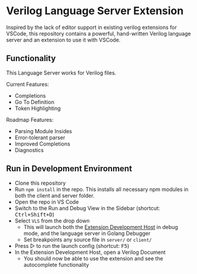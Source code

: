 # Verilog Language Server Extension

Inspired by the lack of editor support in existing verilog extensions for VSCode, this repository contains a powerful, hand-written Verilog language server and an extension to use it with VSCode.

## Functionality

This Language Server works for Verilog files.

Current Features:

- Completions
- Go To Definition
- Token Highlighting

Roadmap Features:

- Parsing Module Insides
- Error-tolerant parser
- Improved Completions
- Diagnostics

## Run in Development Environment

- Clone this repository
- Run `npm install` in the repo. This installs all necessary npm modules in both the client and server folder.
- Open the repo in VS Code
- Switch to the Run and Debug View in the Sidebar (shortcut: <kbd>Ctrl+Shift+D</kbd>)
- Select `VLS` from the drop down
  - This will launch both the [Extension Development Host](https://code.visualstudio.com/api/get-started/your-first-extension#:~:text=Then%2C%20inside%20the%20editor%2C%20press%20F5.%20This%20will%20compile%20and%20run%20the%20extension%20in%20a%20new%20Extension%20Development%20Host%20window.) in debug mode, and the language server in Golang Debugger
  - Set breakpoints any source file in `server/` or `client/`
- Press ▷ to run the launch config (shortcut: <kbd>F5</kbd>)
- In the Extension Development Host, open a Verilog Document
  - You should now be able to use the extension and see the autocomplete functionality
